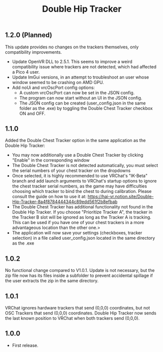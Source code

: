﻿---
title: Double Hip Tracker
---

## 1.2.0 (Planned)

This update provides no changes on the trackers themselves, only compatibility improvements.

- Update OpenVR DLL to 2.5.1. This seems to improve a weird compatibility issue where trackers are not detected, which had affected a Pico 4 user.
- Update ImGui versions, in an attempt to troubleshoot an user whose window seemed to be crashing on AMD GPU.
- Add noUi and vrcOscPort config options:
    - A custom vrcOscPort can now be set in the JSON config.
    - The program can now start without an UI in the JSON config.
    - The JSON config can be created (user_config.json in the same folder as the .exe) by toggling the Double Chest Tracker checkbox ON and OFF.

## 1.1.0

Added the Double Chest Tracker option in the same application as the Double Hip Tracker:
- You may now additionally use a Double Chest Tracker by clicking "Enable" in the corresponding window
- The Double Chest Tracker is not detected automatically, you must select the serial numbers of your chest tracker on the dropdowns
- Once selected, it is highly recommended to use VRChat's "IK-Beta" branch and add launch arguments to VRChat's startup options to ignore the chest tracker serial numbers, as the game may have difficulties choosing which tracker to bind the chest to during calibration. Please consult the guide on how to use it at: https://hai-vr.notion.site/Double-Hip-Tracker-8a4f8784444344c89edd561f2b8efbab
- The Double Chest Tracker has additional functionality not found in the Double Hip Tracker. If you choose "Prioritize Tracker A", the tracker in the Tracker B slot will be ignored as long as the Tracker A is tracking. This can be used if you have one of your chest trackers in a more advantageous location than the other one.>
- The application will now save your settings (checkboxes, tracker selection) in a file called user_config.json located in the same directory as the .exe

## 1.0.2

No functional change compared to V1.0.1. Update is not necessary, but the zip file now has its files inside a subfolder to prevent accidental spillage if the user extracts the zip in the same directory.

## 1.0.1

VRChat ignores hardware trackers that send (0,0,0) coordinates, but not OSC Trackers that send (0,0,0) coordinates.
Double Hip Tracker now sends the last known position to VRChat when both trackers send (0,0,0).

## 1.0.0

- First release.